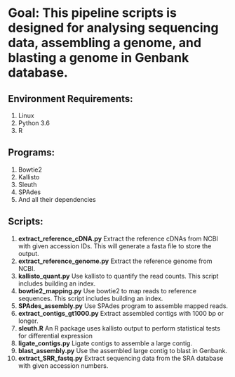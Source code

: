 # Goal: This pipeline scripts is designed for analysing sequencing data, assembling a genome, and blasting a genome in Genbank database. 

## Environment Requirements:
1. Linux
2. Python 3.6
3. R

## Programs:
1. Bowtie2
2. Kallisto
3. Sleuth
4. SPAdes
5. And all their dependencies

## Scripts:
1. **extract_reference_cDNA.py** Extract the reference cDNAs from NCBI with given accession IDs. This will generate a fasta file to store the output.
2. **extract_reference_genome.py** Extract the reference genome from NCBI.
3. **kallisto_quant.py** Use kallisto to quantify the read counts. This script includes building an index.
4. **bowtie2_mapping.py** Use bowtie2 to map reads to reference sequences. This script includes building an index.
5. **SPAdes_assembly.py** Use SPAdes program to assemble mapped reads.
6. **extract_contigs_gt1000.py** Extract assembled contigs with 1000 bp or longer.
7. **sleuth.R** An R package uses kallisto output to perform statistical tests for differential expression
8. **ligate_contigs.py** Ligate contigs to assemble a large contig.
9. **blast_assembly.py** Use the assembled large contig to blast in Genbank.
10. **extract_SRR_fastq.py** Extract sequencing data from the SRA database with given accession numbers.

